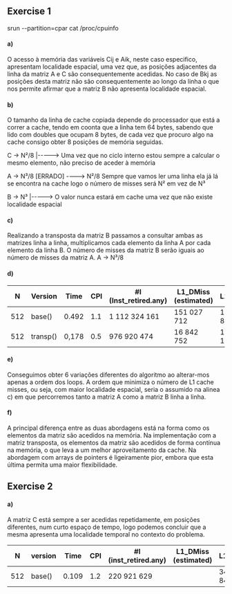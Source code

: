 ## Exercise 1

srun --partition=cpar cat /proc/cpuinfo

#### a)

O acesso à memória das variáveis Cij e Aik, neste caso especifico, apresentam localidade espacial, uma vez que, as posições adjacentes da linha da matriz A e C são consequentemente acedidas. No caso de Bkj as posições desta matriz não são consequentemente ao longo da linha o que nos permite afirmar que a matriz B não apresenta localidade espacial.

#### b)

O tamanho da linha de cache copiada depende do processador que está a correr a cache, tendo em coonta que a linha tem 64 bytes, sabendo que lido com doubles que ocupam 8 bytes, de cada vez que procuro algo na cache consigo obter 8 posições de memória seguidas.

C -> N²/8  |-----> Uma vez que no ciclo interno estou sempre a calcular o mesmo elemento, não preciso de aceder à memória

A -> N³/8 [ERRADO] ----> N²/8 Sempre que vamos ler uma linha ela já lá se encontra na cache logo o número de misses será N² em vez de N³

B -> N³  |-----> O valor nunca estará em cache uma vez que não existe localidade espacial

#### c)

Realizando a transposta da matriz B passamos a consultar ambas as matrizes linha a linha, multiplicamos cada elemento da linha A por cada elemento da linha B. O número de misses da matriz B serão iguais ao número de misses da matriz A. A -> N³/8

#### d)

| N   | Version  | Time  | CPI | #I<br />(Inst_retired.any) | L1_DMiss<br />(estimated) | L1_DMiss    | Miss/#I |
| --- | -------- | ----- | --- | -------------------------- | ------------------------- | ----------- | ------- |
| 512 | base()   | 0.492 | 1.1 | 1 112 324 161              | 151 027 712               | 143 397 823 | 0,13    |
| 512 | transp() | 0,178 | 0.5 | 976 920 474                | 16 842 752                | 17 161 161  | 0,02    |

#### e)

Conseguimos obter 6 variações diferentes do algoritmo ao alterar-mos apenas a ordem dos loops. A ordem que minimiza o número de L1 cache misses, ou seja, com maior localidade espacial, seria o assumido na alinea c) em que percorremos tanto a matriz A como a matriz B linha a linha.

#### f) 

A principal diferença entre as duas abordagens está na forma como os elementos da matriz são acedidos na memória. Na implementação com a matriz transposta, os elementos da matriz são acedidos de forma contínua na memória, o que leva a um melhor aproveitamento da cache. Na abordagem com arrays de pointers é ligeiramente pior, embora que esta última permita uma maior flexibilidade.


## Exercise 2

#### a) 

A matriz C está sempre a ser acedidas repetidamente, em posições diferentes, num curto espaço de tempo, logo podemos concluir que a mesma apresenta uma localidade temporal no contexto do problema.

| N   | version | Time  | CPI | #I<br />(inst_retired.any) | L1_DMiss<br />(estimated) | L1_DMiss   | Miss/#I |
| --- | ------- | ----- | --- | -------------------------- | ------------------------- | ---------- | ------- |
| 512 | base()  | 0.109 | 1.2 | 220 921 629                |                           | 34 858 840 | 0.16    |
